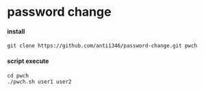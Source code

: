# password change

#### install
```
git clone https://github.com/anti1346/password-change.git pwch
```

#### script execute
```
cd pwch
./pwch.sh user1 user2
```
